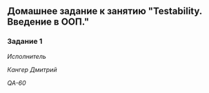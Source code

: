 ## Домашнее задание к занятию "Testability. Введение в ООП."

### Задание 1



*Исполнитель*

*Кангер Дмитрий*

*QA-60*

